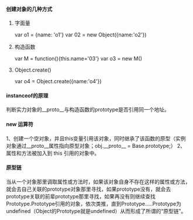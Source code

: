 #### 创建对象的几种方式
1. 字面量

    var o1 = {name: 'o1'}
    var 02 = new Object({name:'o2'})
    
2. 构造函数
    
    var M = function(){this.name='03'}
    var o3 = new M()

3. Object.create()

    var o4 = Object.create({name:'o4'})
    
#### instanceof的原理
判断实力对象的\_\_proto__与构造函数的prototype是否引用同一个地址。

#### new 运算符
1、创建一个空对象，并且this变量引用该对象，同时继承了该函数的原型（实例对象通过\_\_proto\_\_属性指向原型对象；obj.\_\_proto__ = Base.prototype;）
2、属性和方法被加入到 this 引用的对象中。

#### 原型链
当从一个对象那里调取属性或方法时，如果该对象自身不存在这样的属性或方法，就会去自己关联的prototype对象那里寻找，如果prototype没有，就会去prototype关联的前辈prototype那里寻找，如果再没有则继续查找Prototype.Prototype引用的对象，依次类推，直到Prototype.….Prototype为undefined（Object的Prototype就是undefined）从而形成了所谓的“原型链”。